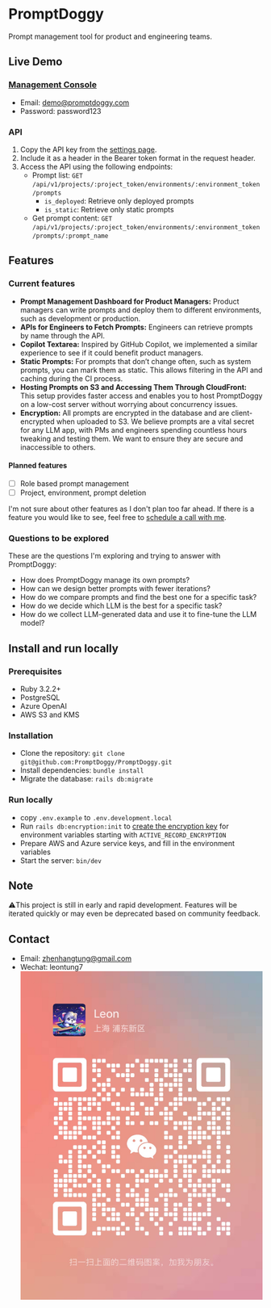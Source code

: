 # PromptDoggy
Prompt management tool for product and engineering teams.

## Live Demo
### [Management Console](https://demo.promptdoggy.com/login)
* Email: demo@promptdoggy.com
* Password: password123

### API
1. Copy the API key from the [settings page](https://demo.promptdoggy.com/settings).
2. Include it as a header in the Bearer token format in the request header.
3. Access the API using the following endpoints:
   * Prompt list: `GET /api/v1/projects/:project_token/environments/:environment_token/prompts`
     * `is_deployed`: Retrieve only deployed prompts
     * `is_static`: Retrieve only static prompts
   * Get prompt content: `GET /api/v1/projects/:project_token/environments/:environment_token/prompts/:prompt_name`


## Features
### Current features
- **Prompt Management Dashboard for Product Managers:** Product managers can write prompts and deploy them to different environments, such as development or production.
- **APIs for Engineers to Fetch Prompts:** Engineers can retrieve prompts by name through the API.
- **Copilot Textarea:** Inspired by GitHub Copilot, we implemented a similar experience to see if it could benefit product managers.
- **Static Prompts:** For prompts that don’t change often, such as system prompts, you can mark them as static. This allows filtering in the API and caching during the CI process.
- **Hosting Prompts on S3 and Accessing Them Through CloudFront:** This setup provides faster access and enables you to host PromptDoggy on a low-cost server without worrying about concurrency issues.
- **Encryption:** All prompts are encrypted in the database and are client-encrypted when uploaded to S3. We believe prompts are a vital secret for any LLM app, with PMs and engineers spending countless hours tweaking and testing them. We want to ensure they are secure and inaccessible to others.

#### Planned features
- [ ] Role based prompt management
- [ ] Project, environment, prompt deletion

I'm not sure about other features as I don't plan too far ahead. If there is a feature you would like to see, feel free to [schedule a call with me](https://calendly.com/zhenhangtung/promptdoggy-15min).

### Questions to be explored
These are the questions I'm exploring and trying to answer with PromptDoggy:
- How does PromptDoggy manage its own prompts?
- How can we design better prompts with fewer iterations?
- How do we compare prompts and find the best one for a specific task?
- How do we decide which LLM is the best for a specific task?
- How do we collect LLM-generated data and use it to fine-tune the LLM model?

## Install and run locally
### Prerequisites
* Ruby 3.2.2+
* PostgreSQL
* Azure OpenAI
* AWS S3 and KMS

### Installation
* Clone the repository: `git clone git@github.com:PromptDoggy/PromptDoggy.git`
* Install dependencies: `bundle install`
* Migrate the database: `rails db:migrate`

### Run locally
* copy `.env.example` to `.env.development.local`
* Run `rails db:encryption:init` to [create the encryption key](https://guides.rubyonrails.org/active_record_encryption.html) for environment variables starting with `ACTIVE_RECORD_ENCRYPTION`
* Prepare AWS and Azure service keys, and fill in the environment variables
* Start the server: `bin/dev`

## Note
⚠️This project is still in early and rapid development.
Features will be iterated quickly or may even be deprecated based on community feedback.

## Contact
* Email: zhenhangtung@gmail.com
* Wechat: leontung7
![Wechat Contact](readme/ContactWechat.JPG)